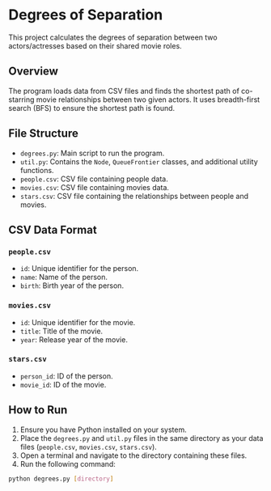 # Degrees of Separation

This project calculates the degrees of separation between two actors/actresses based on their shared movie roles.

## Overview

The program loads data from CSV files and finds the shortest path of co-starring movie relationships between two given actors. It uses breadth-first search (BFS) to ensure the shortest path is found.

## File Structure

- `degrees.py`: Main script to run the program.
- `util.py`: Contains the `Node`, `QueueFrontier` classes, and additional utility functions.
- `people.csv`: CSV file containing people data.
- `movies.csv`: CSV file containing movies data.
- `stars.csv`: CSV file containing the relationships between people and movies.

## CSV Data Format

### `people.csv`
- `id`: Unique identifier for the person.
- `name`: Name of the person.
- `birth`: Birth year of the person.

### `movies.csv`
- `id`: Unique identifier for the movie.
- `title`: Title of the movie.
- `year`: Release year of the movie.

### `stars.csv`
- `person_id`: ID of the person.
- `movie_id`: ID of the movie.

## How to Run

1. Ensure you have Python installed on your system.
2. Place the `degrees.py` and `util.py` files in the same directory as your data files (`people.csv`, `movies.csv`, `stars.csv`).
3. Open a terminal and navigate to the directory containing these files.
4. Run the following command:

```bash
python degrees.py [directory]

